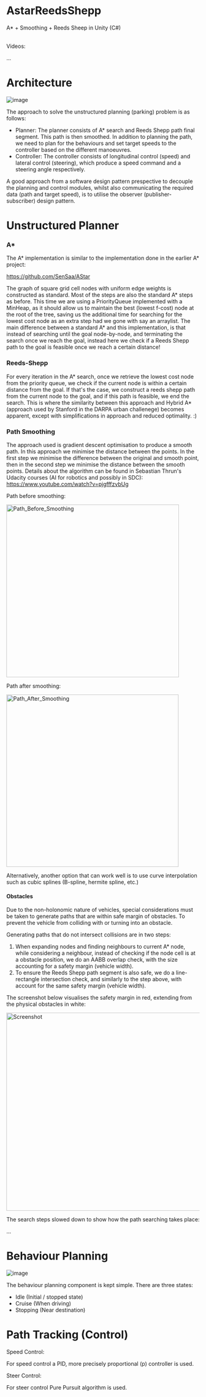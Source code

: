 # AstarReedsShepp
A* + Smoothing + Reeds Sheep in Unity (C#)
<br></br>

Videos:

...


# Architecture

![image](https://github.com/SenSaa/AstarReedsShepp/assets/19212519/90450ae0-7b34-40d9-8922-5beacef4c37e)

The approach to solve the unstructured planning (parking) problem is as follows:
* Planner: 
The planner consists of A* search and Reeds Shepp path final segment.
This path is then smoothed.
In addition to planning the path, we need to plan for the behaviours and set target speeds to the controller based on the different manoeuvres.
* Controller:
The controller consists of longitudinal control (speed) and lateral control (steering), which produce a speed command and a steering angle respectively.

A good approach from a software design pattern prespective to decouple the planning and control modules, whilst also communicating the required data (path and target speed), is to utilise the observer (publisher-subscriber) design pattern.


# Unstructured Planner

### A*
The A* implementation is similar to the implementation done in the earlier A* project:

https://github.com/SenSaa/AStar

The graph of square grid cell nodes with uniform edge weights is constructed as standard.
Most of the steps are also the standard A* steps as before.
This time we are using a PriorityQueue implemented with a MinHeap, as it should allow us to maintain the best (lowest f-cost) node at the root of the tree, saving us the additional time for searching for the lowest cost node as an extra step had we gone with say an arraylist.
The main difference between a standard A* and this implementation, is that instead of searching until the goal node-by-node, and terminating the search once we reach the goal, instead here we check if a Reeds Shepp path to the goal is feasible once we reach a certain distance!

### Reeds-Shepp
For every iteration in the A* search, once we retrieve the lowest cost node from the priority queue, we check if the current node is within a certain distance from the goal.
If that's the case, we construct a reeds shepp path from the current node to the goal, and if this path is feasible, we end the search.
This is where the similarity between this approach and Hybrid A* (approach used by Stanford in the DARPA urban challenege) becomes apparent, except with simplifications in approach and reduced optimality. :)

### Path Smoothing
The approach used is gradient descent optimisation to produce a smooth path.
In this approach we minimise the distance between the points.
In the first step we minimise the difference between the original and smooth point, then in the second step we minimise the distance between the smooth points.
Details about the algorithm can be found in Sebastian Thrun's Udacity courses (AI for robotics and possibly in SDC):
https://www.youtube.com/watch?v=pjgfffzvbUg


Path before smoothing:

<img width="450" alt="Path_Before_Smoothing" src="https://github.com/SenSaa/AstarReedsShepp/assets/19212519/513db146-ab4d-4db9-9f4c-fd712576aba6">


Path after smoothing:

<img width="449" alt="Path_After_Smoothing" src="https://github.com/SenSaa/AstarReedsShepp/assets/19212519/0f96e091-4e62-4b38-87ee-6001a28713d3">


Alternatively, another option that can work well is to use curve interpolation such as cubic splines (B-spline, hermite spline, etc.)


#### Obstacles
Due to the non-holonomic nature of vehicles, special considerations must be taken to generate paths that are within safe margin of obstacles. To prevent the vehicle from colliding with or turning into an obstacle.

Generating paths that do not intersect collisions are in two steps:

1. When expanding nodes and finding neighbours to current A* node, while considering a neighbour, instead of checking if the node cell is at a obstacle position, we do an AABB overlap check, with the size accounting for a safety margin (vehicle width).
2. To ensure the Reeds Shepp path segment is also safe, we do a line-rectangle intersection check, and similarly to the step above, with account for the same safety margin (vehicle width).

The screenshot below visualises the safety margin in red, extending from the physical obstacles in white:

<img width="516" alt="Screenshot" src="https://github.com/SenSaa/AstarReedsShepp/assets/19212519/522dcc16-467c-4e38-a3a1-1999f6d75630">


The search steps slowed down to show how the path searching takes place:

...





# Behaviour Planning
![image](https://github.com/SenSaa/AstarReedsShepp/assets/19212519/5d28354b-7307-46c5-85b2-2d98bbfaa9ce)

The behaviour planning component is kept simple. There are three states:
- Idle (Initial / stopped state)
- Cruise (When driving)
- Stopping (Near destination)

# Path Tracking (Control)
Speed Control:

For speed control a PID, more precisely proportional (p) controller is used.

Steer Control:

For steer control Pure Pursuit algorithm is used.
